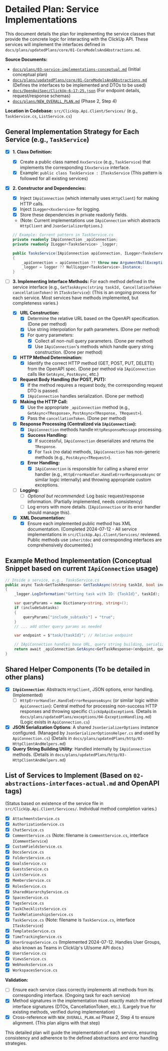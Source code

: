 # Detailed Plan: Service Implementations

This document details the plan for implementing the service classes that provide the concrete logic for interacting with the ClickUp API. These services will implement the interfaces defined in `docs/plans/updatedPlans/core/01-CoreModelsAndAbstractions.md`.

**Source Documents:**
*   [`docs/plans/03-service-implementations-conceptual.md`](../03-service-implementations-conceptual.md) (Initial conceptual plan)
*   [`docs/plans/updatedPlans/core/01-CoreModelsAndAbstractions.md`](./core/01-CoreModelsAndAbstractions.md) (Defines the interfaces to be implemented and DTOs to be used)
*   [`docs/OpenApiSpec/ClickUp-6-17-25.json`](../../OpenApiSpec/ClickUp-6-17-25.json) (For endpoint details, request/response schemas)
*   [`docs/plans/NEW_OVERALL_PLAN.md`](../NEW_OVERALL_PLAN.md) (Phase 2, Step 4)

**Location in Codebase:** `src/ClickUp.Api.Client/Services/` (e.g., `TaskService.cs`, `ListService.cs`)

## General Implementation Strategy for Each Service (e.g., `TaskService`)

- [x] **1. Class Definition:**
    - [x] Create a public class named `XxxService` (e.g., `TaskService`) that implements the corresponding `IXxxService` interface.
    - [x] Example: `public class TaskService : ITasksService` (This pattern is followed for all existing services)

- [x] **2. Constructor and Dependencies:**
    - [x] Inject `IApiConnection` (which internally uses `HttpClient`) for making HTTP calls.
    - [x] Inject `ILogger<XxxService>` for logging.
    - [x] Store these dependencies in private readonly fields.
    *   (Note: Current implementations use `IApiConnection` which abstracts `HttpClient` and `JsonSerializerOptions`.)

    ```csharp
    // Example: Current pattern in TaskService.cs
    private readonly IApiConnection _apiConnection;
    private readonly ILogger<TasksService> _logger;

    public TasksService(IApiConnection apiConnection, ILogger<TasksService> logger)
    {
        _apiConnection = apiConnection ?? throw new ArgumentNullException(nameof(apiConnection));
        _logger = logger ?? NullLogger<TasksService>.Instance;
    }
    ```

- [ ] **3. Implementing Interface Methods:**
    For each method defined in the service interface (e.g., `GetTaskAsync(string taskId, CancellationToken cancellationToken)` in `ITasksService`):
    (This is an ongoing process for each service. Most services have methods implemented, but completeness varies.)

    - [x] **URL Construction:**
        - [x] Determine the relative URL based on the OpenAPI specification. (Done per method)
        - [x] Use string interpolation for path parameters. (Done per method)
        - [x] For query parameters:
            - [x] Collect all non-null query parameters. (Done per method)
            - [x] Use `IApiConnection`'s methods which handle query string construction. (Done per method)

    - [x] **HTTP Method Determination:**
        - [x] Identify the correct HTTP method (GET, POST, PUT, DELETE) from the OpenAPI spec. (Done per method via `IApiConnection` calls like `GetAsync`, `PostAsync`, etc.)

    - [x] **Request Body Handling (for POST, PUT):**
        - [x] If the method requires a request body, the corresponding request DTO is passed.
        - [x] `IApiConnection` handles serialization. (Done per method)

    - [x] **Making the HTTP Call:**
        - [x] Use the appropriate `_apiConnection` method (e.g., `GetAsync<TResponse>`, `PostAsync<TResponse, TRequest>`).
        - [x] Pass the `cancellationToken`. (Done per method)

    - [x] **Response Processing (Centralized via `IApiConnection`):**
        - [x] `IApiConnection` methods handle `HttpResponseMessage` processing.
        - [x] **Success Handling:**
            - [x] If successful, `IApiConnection` deserializes and returns the `TResponse`.
            - [x] For `Task` (no data) methods, `IApiConnection` has non-generic methods (e.g., `PostAsync<TRequest>`).
        - [x] **Error Handling:**
            - [x] `IApiConnection` is responsible for calling a shared error handler (e.g., `HttpErrorHandler.HandleErrorResponseAsync` or similar logic internally) and throwing appropriate custom exceptions.

    - [ ] **Logging:**
        - [ ] _Optional but recommended:_ Log basic request/response information. (Partially implemented, needs consistency)
        - [ ] Log errors with more details. (`IApiConnection` or its error handler should manage this).

    - [x] **XML Documentation:**
        - [x] Ensure each implemented public method has XML documentation. (Completed 2024-07-12 - All service implementations in `src/ClickUp.Api.Client/Services/` reviewed. Public methods use `inheritdoc` and corresponding interfaces are comprehensively documented.)

## Example Method Implementation (Conceptual Snippet based on current `IApiConnection` usage)

```csharp
// Inside a service, e.g., TasksService.cs
public async Task<GetTaskResponse> GetTaskAsync(string taskId, bool includeSubtasks = false, CancellationToken cancellationToken = default)
{
    _logger.LogInformation("Getting task with ID: {TaskId}", taskId);

    var queryParams = new Dictionary<string, string>();
    if (includeSubtasks)
    {
        queryParams["include_subtasks"] = "true";
    }
    // ... add other query params as needed

    var endpoint = $"task/{taskId}"; // Relative endpoint

    // IApiConnection handles base URL, query string building, serialization, and error handling
    return await _apiConnection.GetAsync<GetTaskResponse>(endpoint, queryParams, cancellationToken);
}
```

## Shared Helper Components (To be detailed in other plans)

- [x] **`IApiConnection`**: Abstracts `HttpClient`, JSON options, error handling. (Implemented)
    - [ ] `HttpErrorHandler.HandleErrorResponseAsync` (or similar logic within `ApiConnection`): Central method for processing non-success HTTP responses and throwing specific `ClickUpApiException`s. (Details in `docs/plans/updatedPlans/exceptions/04-ExceptionHandling.md`) (Logic exists in `ApiConnection.cs`)
- [x] **JSON Serialization Options**: A shared `JsonSerializerOptions` instance configured. (Managed by `JsonSerializerOptionsHelper.cs` and used by `ApiConnection.cs`) (Details in `docs/plans/updatedPlans/http/03-HttpClientAndHelpers.md`)
- [x] **Query String Building Utility**: Handled internally by `IApiConnection` methods. (Details in `docs/plans/updatedPlans/http/03-HttpClientAndHelpers.md`)

## List of Services to Implement (Based on `02-abstractions-interfaces-actual.md` and OpenAPI tags)
(Status based on existence of the service file in `src/ClickUp.Api.Client/Services/`. Individual method completion varies.)

- [x] `AttachmentsService.cs`
- [x] `AuthorizationService.cs`
- [x] `ChatService.cs`
- [x] `CommentService.cs` (Note: filename is `CommentService.cs`, interface `ICommentService`)
- [x] `CustomFieldsService.cs`
- [x] `DocsService.cs`
- [x] `FoldersService.cs`
- [x] `GoalsService.cs`
- [x] `GuestsService.cs`
- [x] `ListsService.cs`
- [x] `MembersService.cs`
- [x] `RolesService.cs`
- [x] `SharedHierarchyService.cs`
- [x] `SpacesService.cs`
- [x] `TagsService.cs`
- [x] `TaskChecklistsService.cs`
- [x] `TaskRelationshipsService.cs`
- [x] `TaskService.cs` (Note: filename is `TaskService.cs`, interface `ITasksService`)
- [x] `TemplatesService.cs`
- [x] `TimeTrackingService.cs`
- [x] `UserGroupsService.cs` (Implemented 2024-07-12. Handles User Groups, also known as Teams in ClickUp's UI/some API docs.)
- [x] `UsersService.cs`
- [x] `ViewsService.cs`
- [x] `WebhooksService.cs`
- [x] `WorkspacesService.cs`

**Validation:**
- [ ] Ensure each service class correctly implements all methods from its corresponding interface. (Ongoing task for each service)
- [x] Method signatures in the implementation must exactly match the refined interface signatures (DTOs, CancellationToken, etc.). (Largely true for existing methods, verified during implementation)
- [x] Cross-reference with `NEW_OVERALL_PLAN.md` Phase 2, Step 4 to ensure alignment. (This plan aligns with that step)

This detailed plan will guide the implementation of each service, ensuring consistency and adherence to the defined abstractions and error handling strategies.
```
```
